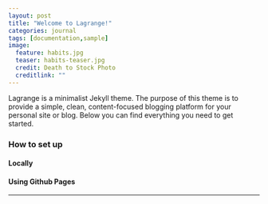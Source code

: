 ```yaml
---
layout: post
title: "Welcome to Lagrange!"
categories: journal
tags: [documentation,sample]
image:
  feature: habits.jpg
  teaser: habits-teaser.jpg
  credit: Death to Stock Photo
  creditlink: ""
---
```


Lagrange is a minimalist Jekyll theme. The purpose of this theme is to provide a simple, clean, content-focused blogging platform for your personal site or blog. Below you can find everything you need to get started.

### How to set up

#### Locally

#### Using Github Pages

---
